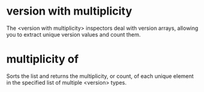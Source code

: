 # version with multiplicity

The &lt;version with multiplicity&gt; inspectors deal with version arrays, allowing you to extract unique version values and count them.

# multiplicity of <version with multiplicity>

Sorts the list and returns the multiplicity, or count, of each unique element in the specified list of multiple &lt;version&gt; types.
